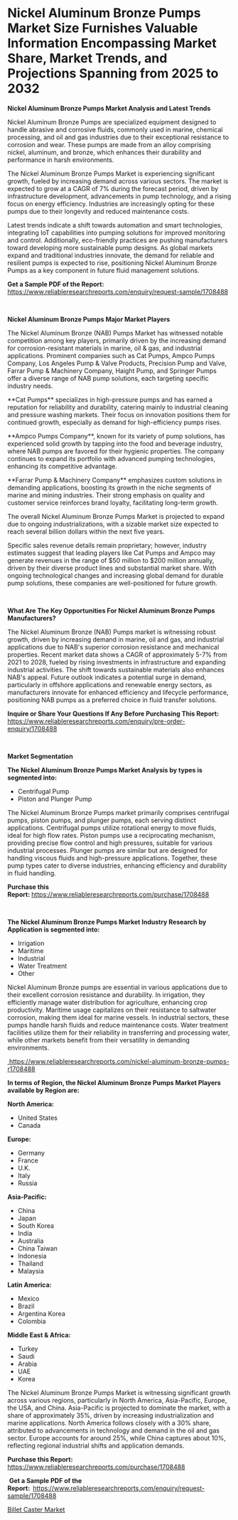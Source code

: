 <p><h1>Nickel Aluminum Bronze Pumps Market Size Furnishes Valuable Information Encompassing Market Share, Market Trends, and Projections Spanning from 2025 to 2032</h1></p><p><strong>Nickel Aluminum Bronze Pumps Market Analysis and Latest Trends</strong></p>
<p><p>Nickel Aluminum Bronze Pumps are specialized equipment designed to handle abrasive and corrosive fluids, commonly used in marine, chemical processing, and oil and gas industries due to their exceptional resistance to corrosion and wear. These pumps are made from an alloy comprising nickel, aluminum, and bronze, which enhances their durability and performance in harsh environments.</p><p>The Nickel Aluminum Bronze Pumps Market is experiencing significant growth, fueled by increasing demand across various sectors. The market is expected to grow at a CAGR of 7% during the forecast period, driven by infrastructure development, advancements in pump technology, and a rising focus on energy efficiency. Industries are increasingly opting for these pumps due to their longevity and reduced maintenance costs.</p><p>Latest trends indicate a shift towards automation and smart technologies, integrating IoT capabilities into pumping solutions for improved monitoring and control. Additionally, eco-friendly practices are pushing manufacturers toward developing more sustainable pump designs. As global markets expand and traditional industries innovate, the demand for reliable and resilient pumps is expected to rise, positioning Nickel Aluminum Bronze Pumps as a key component in future fluid management solutions.</p></p>
<p><strong>Get a Sample PDF of the Report:&nbsp;</strong> <a href="https://www.reliableresearchreports.com/enquiry/request-sample/1708488?utm_campaign=2328&utm_medium=2&utm_source=Github&utm_content=ia&utm_term=18022025&utm_id=nickel-aluminum-bronze-pumps">https://www.reliableresearchreports.com/enquiry/request-sample/1708488</a></p>
<p>&nbsp;</p>
<p><strong>Nickel Aluminum Bronze Pumps Major Market Players</strong></p>
<p><p>The Nickel Aluminum Bronze (NAB) Pumps Market has witnessed notable competition among key players, primarily driven by the increasing demand for corrosion-resistant materials in marine, oil & gas, and industrial applications. Prominent companies such as Cat Pumps, Ampco Pumps Company, Los Angeles Pump & Valve Products, Precision Pump and Valve, Farrar Pump & Machinery Company, Haight Pump, and Springer Pumps offer a diverse range of NAB pump solutions, each targeting specific industry needs.</p><p>**Cat Pumps** specializes in high-pressure pumps and has earned a reputation for reliability and durability, catering mainly to industrial cleaning and pressure washing markets. Their focus on innovation positions them for continued growth, especially as demand for high-efficiency pumps rises.</p><p>**Ampco Pumps Company**, known for its variety of pump solutions, has experienced solid growth by tapping into the food and beverage industry, where NAB pumps are favored for their hygienic properties. The company continues to expand its portfolio with advanced pumping technologies, enhancing its competitive advantage.</p><p>**Farrar Pump & Machinery Company** emphasizes custom solutions in demanding applications, boosting its growth in the niche segments of marine and mining industries. Their strong emphasis on quality and customer service reinforces brand loyalty, facilitating long-term growth.</p><p>The overall Nickel Aluminum Bronze Pumps Market is projected to expand due to ongoing industrializations, with a sizable market size expected to reach several billion dollars within the next five years. </p><p>Specific sales revenue details remain proprietary; however, industry estimates suggest that leading players like Cat Pumps and Ampco may generate revenues in the range of $50 million to $200 million annually, driven by their diverse product lines and substantial market share. With ongoing technological changes and increasing global demand for durable pump solutions, these companies are well-positioned for future growth.</p></p>
<p>&nbsp;</p>
<p><strong>What Are The Key Opportunities For Nickel Aluminum Bronze Pumps Manufacturers?</strong></p>
<p><p>The Nickel Aluminum Bronze (NAB) Pumps market is witnessing robust growth, driven by increasing demand in marine, oil and gas, and industrial applications due to NAB's superior corrosion resistance and mechanical properties. Recent market data shows a CAGR of approximately 5-7% from 2021 to 2028, fueled by rising investments in infrastructure and expanding industrial activities. The shift towards sustainable materials also enhances NAB's appeal. Future outlook indicates a potential surge in demand, particularly in offshore applications and renewable energy sectors, as manufacturers innovate for enhanced efficiency and lifecycle performance, positioning NAB pumps as a preferred choice in fluid transfer solutions.</p></p>
<p><strong>Inquire or Share Your Questions If Any Before Purchasing This Report:</strong> <a href="https://www.reliableresearchreports.com/enquiry/pre-order-enquiry/1708488?utm_campaign=2328&utm_medium=2&utm_source=Github&utm_content=ia&utm_term=18022025&utm_id=nickel-aluminum-bronze-pumps">https://www.reliableresearchreports.com/enquiry/pre-order-enquiry/1708488</a></p>
<p>&nbsp;</p>
<p><strong>Market Segmentation</strong></p>
<p><strong>The Nickel Aluminum Bronze Pumps Market Analysis by types is segmented into:</strong></p>
<p><ul><li>Centrifugal Pump</li><li>Piston and Plunger Pump</li></ul></p>
<p><p>The Nickel Aluminum Bronze Pumps market primarily comprises centrifugal pumps, piston pumps, and plunger pumps, each serving distinct applications. Centrifugal pumps utilize rotational energy to move fluids, ideal for high flow rates. Piston pumps use a reciprocating mechanism, providing precise flow control and high pressures, suitable for various industrial processes. Plunger pumps are similar but are designed for handling viscous fluids and high-pressure applications. Together, these pump types cater to diverse industries, enhancing efficiency and durability in fluid handling.</p></p>
<p><strong>Purchase this Report:&nbsp;</strong><a href="https://www.reliableresearchreports.com/purchase/1708488?utm_campaign=2328&utm_medium=2&utm_source=Github&utm_content=ia&utm_term=18022025&utm_id=nickel-aluminum-bronze-pumps">https://www.reliableresearchreports.com/purchase/1708488</a></p>
<p>&nbsp;</p>
<p><strong>The Nickel Aluminum Bronze Pumps Market Industry Research by Application is segmented into:</strong></p>
<p><ul><li>Irrigation</li><li>Maritime</li><li>Industrial</li><li>Water Treatment</li><li>Other</li></ul></p>
<p><p>Nickel Aluminum Bronze pumps are essential in various applications due to their excellent corrosion resistance and durability. In irrigation, they efficiently manage water distribution for agriculture, enhancing crop productivity. Maritime usage capitalizes on their resistance to saltwater corrosion, making them ideal for marine vessels. In industrial sectors, these pumps handle harsh fluids and reduce maintenance costs. Water treatment facilities utilize them for their reliability in transferring and processing water, while other markets benefit from their versatility in demanding environments.</p></p>
<p><a href="https://www.reliableresearchreports.com/nickel-aluminum-bronze-pumps-r1708488?utm_campaign=2328&utm_medium=2&utm_source=Github&utm_content=ia&utm_term=18022025&utm_id=nickel-aluminum-bronze-pumps">&nbsp;https://www.reliableresearchreports.com/nickel-aluminum-bronze-pumps-r1708488</a></p>
<p><strong>In terms of Region, the Nickel Aluminum Bronze Pumps Market Players available by Region are:</strong></p>
<p>
    <p> <strong> North America: </strong>
        <ul>
            <li>United States</li>
            <li>Canada</li>
        </ul>
        </p> 
    <p> <strong> Europe: </strong>
        <ul>
            <li>Germany</li>
            <li>France</li>
            <li>U.K.</li>
            <li>Italy</li>
            <li>Russia</li>
        </ul>
        </p> 
    <p> <strong> Asia-Pacific: </strong>
        <ul>
            <li>China</li>
            <li>Japan</li>
            <li>South Korea</li>
            <li>India</li>
            <li>Australia</li>
            <li>China Taiwan</li>
            <li>Indonesia</li>
            <li>Thailand</li>
            <li>Malaysia</li>
        </ul>
        </p> 
    <p> <strong> Latin America: </strong>
        <ul>
            <li>Mexico</li>
            <li>Brazil</li>
            <li>Argentina Korea</li>
            <li>Colombia</li>
        </ul>
        </p> 
    <p> <strong> Middle East & Africa: </strong>
        <ul>
            <li>Turkey</li>
            <li>Saudi</li>
            <li>Arabia</li>
            <li>UAE</li>
            <li>Korea</li>
        </ul>
    </p>
    </p>
<p><p>The Nickel Aluminum Bronze Pumps Market is witnessing significant growth across various regions, particularly in North America, Asia-Pacific, Europe, the USA, and China. Asia-Pacific is projected to dominate the market, with a share of approximately 35%, driven by increasing industrialization and marine applications. North America follows closely with a 30% share, attributed to advancements in technology and demand in the oil and gas sector. Europe accounts for around 25%, while China captures about 10%, reflecting regional industrial shifts and application demands.</p></p>
<p><strong>Purchase this Report: </strong><a href="https://www.reliableresearchreports.com/purchase/1708488?utm_campaign=2328&utm_medium=2&utm_source=Github&utm_content=ia&utm_term=18022025&utm_id=nickel-aluminum-bronze-pumps">https://www.reliableresearchreports.com/purchase/1708488</a></p>
<p>&nbsp;<strong>Get a Sample PDF of the Report:&nbsp;&nbsp;</strong><a href="https://www.reliableresearchreports.com/enquiry/request-sample/1708488?utm_campaign=2328&utm_medium=2&utm_source=Github&utm_content=ia&utm_term=18022025&utm_id=nickel-aluminum-bronze-pumps">https://www.reliableresearchreports.com/enquiry/request-sample/1708488</a></p>
<p><strong></strong></p>
<p><p><a href="https://github.com/oliveroste6/Market-Research-Report-List-1/blob/main/billet-caster-market.md?utm_campaign=2328&utm_medium=2&utm_source=Github&utm_content=ia&utm_term=18022025&utm_id=nickel-aluminum-bronze-pumps">Billet Caster Market</a></p></p>